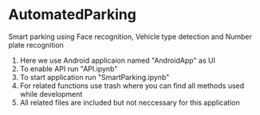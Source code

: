 # AutomatedParking
 Smart parking using Face recognition, Vehicle type  detection and Number plate recognition
 
 1. Here we use Android applicaion named "AndroidApp" as UI <br>
 2. To enable API run "API.ipynb"<br>
 3. To start application run "SmartParking.ipynb"<br>
 4. For related functions use trash where you can find all methods used while development  <br>
 5. All related files are included but not neccessary for this application<br>
